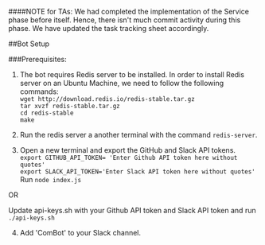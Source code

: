 ####NOTE for TAs: We had completed the implementation of the Service phase before itself. Hence, there isn't much commit activity during this phase. We have updated the task tracking sheet accordingly.

##Bot Setup

###Prerequisites:

1) The bot requires Redis server to be installed. In order to install Redis server on an Ubuntu Machine, we need to follow the following commands:  
`wget http://download.redis.io/redis-stable.tar.gz`  
`tar xvzf redis-stable.tar.gz`  
`cd redis-stable`  
`make`

2) Run the redis server a another terminal with the command `redis-server`.   

3) Open a new terminal and export the GitHub and Slack API tokens.    
`export GITHUB_API_TOKEN= 'Enter Github API token here without quotes'`          
`export SLACK_API_TOKEN='Enter Slack API token here without quotes'`       
Run `node index.js`  

OR

Update api-keys.sh with your Github API token and Slack API token and run `./api-keys.sh`

4) Add 'ComBot' to your Slack channel.
